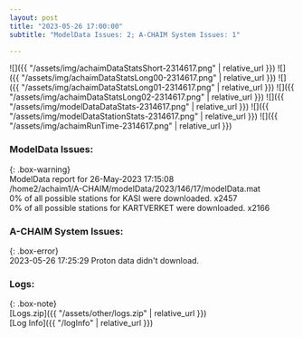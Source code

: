 ```yaml
---
layout: post
title: "2023-05-26 17:00:00"
subtitle: "ModelData Issues: 2; A-CHAIM System Issues: 1"

---
```


![]({{ "/assets/img/achaimDataStatsShort-2314617.png" | relative_url }})
![]({{ "/assets/img/achaimDataStatsLong00-2314617.png" | relative_url }})
![]({{ "/assets/img/achaimDataStatsLong01-2314617.png" | relative_url }})
![]({{ "/assets/img/achaimDataStatsLong02-2314617.png" | relative_url }})
![]({{ "/assets/img/modelDataDataStats-2314617.png" | relative_url }})
![]({{ "/assets/img/modelDataStationStats-2314617.png" | relative_url }})
![]({{ "/assets/img/achaimRunTime-2314617.png" | relative_url }})


### ModelData Issues:  
  
{: .box-warning}  
 ModelData report for 26-May-2023 17:15:08   
 /home2/achaim1/A-CHAIM/modelData/2023/146/17/modelData.mat   
 0% of all possible stations for KASI were downloaded. x2457   
 0% of all possible stations for KARTVERKET were downloaded. x2166   
  
### A-CHAIM System Issues:  
  
{: .box-error}  
2023-05-26 17:25:29 Proton data didn't download.  

### Logs:  
  
{: .box-note}  
[Logs.zip]({{ "/assets/other/logs.zip" | relative_url }})  
[Log Info]({{ "/logInfo" | relative_url }})  
